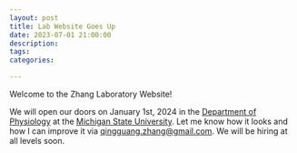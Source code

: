 ```yaml
---
layout: post
title: Lab Website Goes Up
date: 2023-07-01 21:00:00
description:
tags: 
categories:

---
```

Welcome to the Zhang Laboratory Website! 

We will open our doors on January 1st, 2024 in the [Department of Physiology](https://physiology.natsci.msu.edu/) at the [Michigan State University](https://msu.edu/). Let me know how it looks and how I can improve it via qingguang.zhang@gmail.com.
We will be hiring at all levels soon.